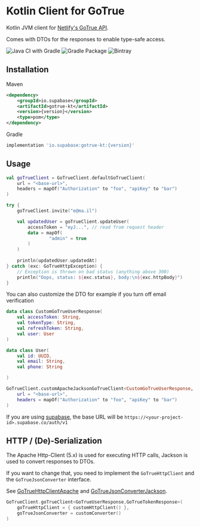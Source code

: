 # Kotlin Client for GoTrue

Kotlin JVM client for [Netlify's GoTrue API](https://github.com/netlify/gotrue).

Comes with DTOs for the responses to enable type-safe access.

![Java CI with Gradle](https://img.shields.io/github/workflow/status/supabase/gotrue-kt/Java%20CI%20with%20Gradle?label=BUILD&style=for-the-badge)
![Gradle Package](https://img.shields.io/github/workflow/status/supabase/gotrue-kt/Gradle%20Package?label=PUBLISH&style=for-the-badge)
![Bintray](https://img.shields.io/bintray/v/supabase/supabase/gotrue-kt?style=for-the-badge)

## Installation

Maven
```xml
<dependency>
    <groupId>io.supabase</groupId>
    <artifactId>gotrue-kt</artifactId>
    <version>{version}</version>
    <type>pom</type>
</dependency>
```

Gradle
```groovy
implementation 'io.supabase:gotrue-kt:{version}'
```


## Usage

```kotlin
val goTrueClient = GoTrueClient.defaultGoTrueClient(
    url = "<base-url>",
    headers = mapOf("Authorization" to "foo", "apiKey" to "bar")
)

try {
    goTrueClient.invite("e@ma.il")

    val updatedUser = goTrueClient.updateUser(
        accessToken = "eyJ...", // read from request header
        data = mapOf(
                "admin" = true
        )
    )
    
    println(updatedUser.updatedAt)
} catch (exc: GoTrueHttpException) {
    // Exception is thrown on bad status (anything above 300)
    println("Oops, status: ${exc.status}, body:\n${exc.httpBody}")
}
```

You can also customize the DTO for example if you turn off email verification

`````kotlin
data class CustomGoTrueUserResponse(
    val accessToken: String,
    val tokenType: String,
    val refreshToken: String,
    val user: User
)

data class User(
    val id: UUID,
    val email: String,
    val phone: String

)

GoTrueClient.customApacheJacksonGoTrueClient<CustomGoTrueUserResponse, GoTrueTokenResponse>(
    url = "<base-url>",
    headers = mapOf("Authorization" to "foo", "apiKey" to "bar")
)
`````

If you are using [supabase](https://supabase.io/), the base URL will be `https://<your-project-id>.supabase.co/auth/v1`

## HTTP / (De)-Serialization

The Apache Http-Client (5.x) is used for executing HTTP calls, Jackson is used to convert responses to DTOs.

If you want to change that, you need to implement the `GoTrueHttpClient` and the `GoTrueJsonConverter` interface.

See [GoTrueHttpClientApache](src/main/kotlin/io/supabase/gotrue/http/GoTrueHttpClientApache.kt) and [GoTrueJsonConverterJackson](src/main/kotlin/io/supabase/gotrue/json/GoTrueJsonConverterJackson.kt).

```kotlin
GoTrueClient.goTrueClient<GoTrueUserResponse,GoTrueTokenResponse>(
    goTrueHttpClient = { customHttpClient() },
    goTrueJsonConverter = customConverter()
)
```
